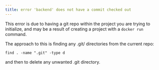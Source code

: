 ```yaml
---
title: error 'backend' does not have a commit checked out
---
```


This error is due to having a git repo within the project you are trying to initialize, and may be a result of creating a project with a `docker run` command. 

The approach to this is finding any .git/ directories from the current repo:
```
find . -name ".git" -type d
```
and then to delete any unwanted .git directory.